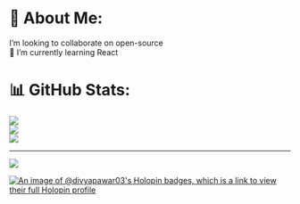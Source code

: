 
# 💫 About Me:
 I’m looking to collaborate on open-source<br>🌱 I’m currently learning React<br>

# 📊 GitHub Stats:
![](https://github-readme-stats.vercel.app/api?username=DIVYA-PAWAR-03&theme=dark&hide_border=false&include_all_commits=false&count_private=false)<br/>
![](https://github-readme-streak-stats.herokuapp.com/?user=DIVYA-PAWAR-03&theme=dark&hide_border=false)<br/>
![](https://github-readme-stats.vercel.app/api/top-langs/?username=DIVYA-PAWAR-03&theme=dark&hide_border=false&include_all_commits=false&count_private=false&layout=compact)

---
[![](https://visitcount.itsvg.in/api?id=DIVYA-PAWAR-03&icon=0&color=0)](https://visitcount.itsvg.in)

<!-- Proudly created with GPRM ( https://gprm.itsvg.in ) -->
[![An image of @divyapawar03's Holopin badges, which is a link to view their full Holopin profile](https://holopin.me/divyapawar03)](https://holopin.io/@divyapawar03)
